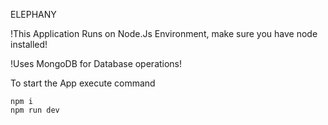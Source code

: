 ELEPHANY

!This Application Runs on Node.Js Environment, make sure you have node installed!

!Uses MongoDB for Database operations!

To start the App execute command 
    
    npm i 
    npm run dev